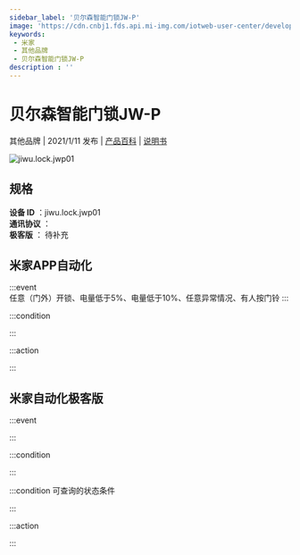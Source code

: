 ```yaml
---
sidebar_label: '贝尔森智能门锁JW-P'
image: 'https://cdn.cnbj1.fds.api.mi-img.com/iotweb-user-center/developer_1679071858113Df2lPoCW.png?GalaxyAccessKeyId=AKVGLQWBOVIRQ3XLEW&Expires=9223372036854775807&Signature=YCmeLUt2Gji9SYUuUWf7sskGFig='
keywords: 
 - 米家
 - 其他品牌
 - 贝尔森智能门锁JW-P
description : ''
---
```

# 贝尔森智能门锁JW-P

其他品牌 | 2021/1/11 发布 | [产品百科](https://home.mi.com/webapp/content/baike/product/index.html?model=jiwu.lock.jwp01/) | [说明书](https://home.mi.com/views/introduction.html?model=jiwu.lock.jwp01&region=cn)

![jiwu.lock.jwp01](https://cdn.cnbj1.fds.api.mi-img.com/iotweb-user-center/developer_1679071858113Df2lPoCW.png?GalaxyAccessKeyId=AKVGLQWBOVIRQ3XLEW&Expires=9223372036854775807&Signature=YCmeLUt2Gji9SYUuUWf7sskGFig=)

## 规格  
> 
**设备 ID** ：jiwu.lock.jwp01  
**通讯协议** ：  
**极客版**  ： 待补充 


## 米家APP自动化  

:::event  
任意（门外）开锁、电量低于5%、电量低于10%、任意异常情况、有人按门铃
:::

:::condition  

:::

:::action   

:::

## 米家自动化极客版  

:::event  

:::

:::condition  

:::

:::condition 可查询的状态条件  

:::

:::action  

:::

        
